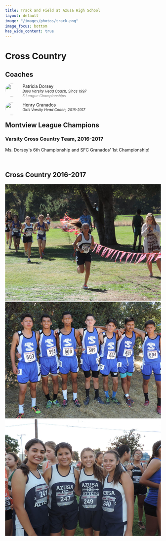 ```yaml
---
title: Track and Field at Azusa High School
layout: default
image: "/images/photos/track.png"
image_focus: bottom
has_wide_content: true
---
```


<style>
.image {
  background-image: url(/images/athletics/aztecs.jpg);
  background-position: center;
  background-size: cover;
  padding-top: 5vh;
  min-height: 50vh;
}
body.has-image > header {
  height: 50vh;
  min-height: 50vh;
}
body.has-image > header .nav-link a {
  background-color: white;
  color: rgb(40, 41, 43); /* --text-color */
}
.image img {
  height: 100vmax;
  width: auto;
  margin-left: auto;
  margin-right: auto;
  position: absolute;
  left: 50%;
  z-index: 9999;
}
/*
body > header h2,
body > header h2 + p {
  color: black;
  text-shadow: none;
}
*/
body > header > a {
  margin-top: 1em;
}
body > header h2,
body > header h2 + p {
  color: rgb(57, 164, 208); /* --light-blue */
}
body > header h2 + p {
  text-indent: -9999px;
  overflow: hidden;
}
body > header h2 img {
  transform: translateY(-65%);
}
/*
body > main > p {
  margin-right: 50vw;
}
*/
main h1 {
  position: absolute;
  transform: translateY(-250%);
  color: white;
}
@media (min-width: 50em) {
  main h1 {
    font-size: 3em;
  }
}
@media (min-width: 75em) {
  main h1 {
    font-size: 4em;
  }
}
main h1 + h2 {
  margin-top: 0;
}
</style>

# Cross Country

## Coaches

<img src="http://ahs-ausd-ca.schoolloop.com/uimg/image/1332658126158/1331967107018/1332658133772_wnp75.jpg" style="border-radius: 50%; width: 3em; height: 3em; object-fit: cover; float: left;" alt="" />

<p style="margin-left: 4em; margin-bottom: 0;">Patricia Dorsey</p>

<p style="font-style: italic; margin-left: 4em; line-height: 1; margin-top: 0; margin-bottom: 0;"><small>Boys Varsity Head Coach, Since 1997</small></p>
<p style="font-style: italic; margin-left: 4em; line-height: 1; margin-top: 0;"><small style="opacity: 0.5">5 League Championships</small></p>

<img src="http://ahs-ausd-ca.schoolloop.com/uimg/file/1471331230544/2388808712693711428.jpg?1481648152318" style="border-radius: 50%; width: 3em; height: 3em; object-fit: cover; float: left;" alt="" />

<p style="margin-left: 4em; margin-bottom: 0;">Henry Granados</p>

<p style="font-style: italic; margin-left: 4em; line-height: 1; margin-top: 0; margin-bottom: 0;"><small>Girls Varsity Head Coach, 2016-2017</small></p>

## Montview League Champions

### Varsity Cross Country Team, 2016-2017 

Ms. Dorsey's 6th Championship and SFC Granados’ 1st Championship!

<img src="http://ahs-ausd-ca.schoolloop.com/uimg/file/1471331230544/3268117099010537134.jpg_wnp1000.jpg?1474899942992" alt="" />

## Cross Country 2016-2017

<img src="/images/athletics/aHR0cDovL2Focy1hdXNkLWNhLnNjaG9vbGxvb3AuY29tL3VpbWcvaW1hZ2UvMTMzMjY1Nzg5OTg4OC8xNDcxMzMxMjMwNTQ0LzE0NzM5MjUyNzg5MzIuanBnP2Nyb3BUb3A9MzcmY3JvcFJpZ2h0PTk0OSZjcm9wQm90dG9tPTcxMiZjcm9wTGVmdD01MCZiYXNpc1dpZHRoPTEwMDA=.jpeg" alt="" />

<img src="/images/photos/aHR0cDovL2Focy1hdXNkLWNhLnNjaG9vbGxvb3AuY29tL3VpbWcvaW1hZ2UvMTMwMTc1MjUxMDEwNC8xNDcxMzMxMjMwNTQ0LzE0NzM5MjU0MzAyMjAuanBnP2Nyb3BUb3A9MzcmY3JvcFJpZ2h0PTk0OSZjcm9wQm90dG9tPTcxMiZjcm9wTGVmdD01MCZiYXNpc1dpZHRoPTEwMDA=.jpeg" alt="" />

<img src="/images/athletics/cross-country.jpg" alt="" />

